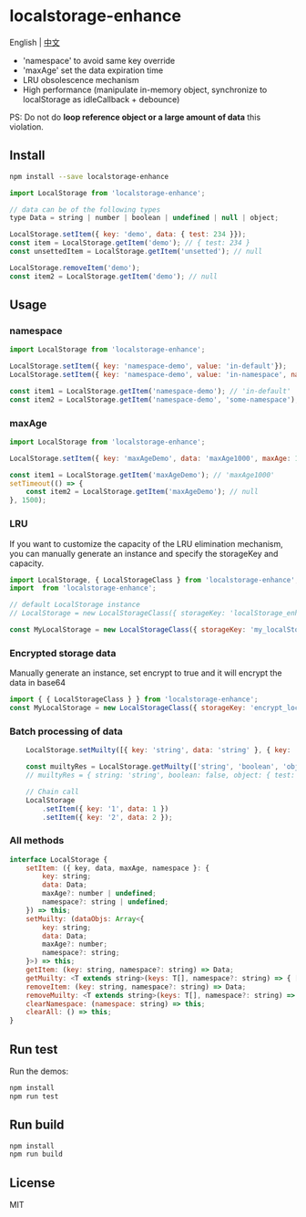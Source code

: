 localstorage-enhance
=========================

English | [中文](https://github.com/SSSensational/localstorage-enhance/blob/main/README-zh_CN.md)

* 'namespace' to avoid same key override
* 'maxAge' set the data expiration time
* LRU obsolescence mechanism
* High performance (manipulate in-memory object, synchronize to localStorage as idleCallback + debounce)

PS: Do not do **loop reference object or a large amount of data** this violation.

## Install

```bash
npm install --save localstorage-enhance
```

```javascript
import LocalStorage from 'localstorage-enhance';

// data can be of the following types
type Data = string | number | boolean | undefined | null | object;

LocalStorage.setItem({ key: 'demo', data: { test: 234 }});
const item = LocalStorage.getItem('demo'); // { test: 234 }
const unsettedItem = LocalStorage.getItem('unsetted'); // null

LocalStorage.removeItem('demo');
const item2 = LocalStorage.getItem('demo'); // null
```

## Usage

### namespace
```javascript
import LocalStorage from 'localstorage-enhance';

LocalStorage.setItem({ key: 'namespace-demo', value: 'in-default'});
LocalStorage.setItem({ key: 'namespace-demo', value: 'in-namespace', namespace: 'some-namespace' });

const item1 = LocalStorage.getItem('namespace-demo'); // 'in-default'
const item2 = LocalStorage.getItem('namespace-demo', 'some-namespace'); // 'in-namespace'
```


### maxAge
```javascript
import LocalStorage from 'localstorage-enhance';

LocalStorage.setItem({ key: 'maxAgeDemo', data: 'maxAge1000', maxAge: 1000  });

const item1 = LocalStorage.getItem('maxAgeDemo'); // 'maxAge1000'
setTimeout(() => {
    const item2 = LocalStorage.getItem('maxAgeDemo'); // null
}, 1500);
```

### LRU
If you want to customize the capacity of the LRU elimination mechanism, you can manually generate an instance and specify the storageKey and capacity.

```javascript
import LocalStorage, { LocalStorageClass } from 'localstorage-enhance';
import  from 'localstorage-enhance';

// default LocalStorage instance
// LocalStorage = new LocalStorageClass({ storageKey: 'localStorage_enhance', capacity: 200, encrypt: false });

const MyLocalStorage = new LocalStorageClass({ storageKey: 'my_localStorage', capacity: 50 });
```

### Encrypted storage data
Manually generate an instance, set encrypt to true and it will encrypt the data in base64

```javascript
import { { LocalStorageClass } } from 'localstorage-enhance';
const MyLocalStorage = new LocalStorageClass({ storageKey: 'encrypt_localStorage', encrypt: true });
```

### Batch processing of data 

```javascript
    LocalStorage.setMuilty([{ key: 'string', data: 'string' }, { key: 'boolean', data: false }, { key: 'object', data: { test: 324} }]);

    const muiltyRes = LocalStorage.getMuilty(['string', 'boolean', 'object', 'unset']);
    // muiltyRes = { string: 'string', boolean: false, object: { test: 324 }, unset: null }

    // Chain call
    LocalStorage
        .setItem({ key: '1', data: 1 })
        .setItem({ key: '2', data: 2 });
```


### All methods

```javascript
interface LocalStorage {
    setItem: ({ key, data, maxAge, namespace }: {
        key: string;
        data: Data;
        maxAge?: number | undefined;
        namespace?: string | undefined;
    }) => this;
    setMuilty: (dataObjs: Array<{
        key: string;
        data: Data;
        maxAge?: number;
        namespace?: string;
    }>) => this;
    getItem: (key: string, namespace?: string) => Data;
    getMuilty: <T extends string>(keys: T[], namespace?: string) => { [K in T]: Data; };
    removeItem: (key: string, namespace?: string) => Data;
    removeMuilty: <T extends string>(keys: T[], namespace?: string) => { [K in T]: Data; };
    clearNamespace: (namespace: string) => this;
    clearAll: () => this;
}
```

## Run test

Run the demos:
```bash
npm install
npm run test
```

## Run build

```bash
npm install
npm run build
```

## License

MIT
